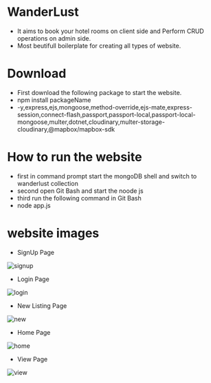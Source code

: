 # WanderLust
- It aims to book your hotel rooms on client side and Perform CRUD operations on admin side.
- Most beutifull boilerplate for creating all types of website.

# Download
- First download the following package to start the website.
- npm install packageName
- -y,express,ejs,mongoose,method-override,ejs-mate,express-session,connect-flash,passport,passport-local,passport-local-mongoose,multer,dotnet,cloudinary,multer-storage-cloudinary,@mapbox/mapbox-sdk

# How to run the website
- first in command prompt start the mongoDB shell and switch to wanderlust collection
- second open Git Bash and start the noode js
- third run the following command in Git Bash
- node app.js

# website images
- SignUp Page
  
![signup](https://github.com/niranjan-digraje/WanderLust/assets/155544790/87766a69-5b24-4ebf-b049-c9c462f110b3)



- Login Page
  
![login](https://github.com/niranjan-digraje/WanderLust/assets/155544790/e7db0be2-3bea-4497-93b3-56e04d93bfa8)



- New Listing Page
  
![new](https://github.com/niranjan-digraje/WanderLust/assets/155544790/06777428-e7bc-45ec-8a83-606e6c16c44f)



- Home Page
  
![home](https://github.com/niranjan-digraje/WanderLust/assets/155544790/5fe2ed15-99e3-40ea-873a-d289995125ce)



- View Page
  
![view](https://github.com/niranjan-digraje/WanderLust/assets/155544790/38b8aab5-5226-40a5-ba56-e6cd5f5b94e2)




